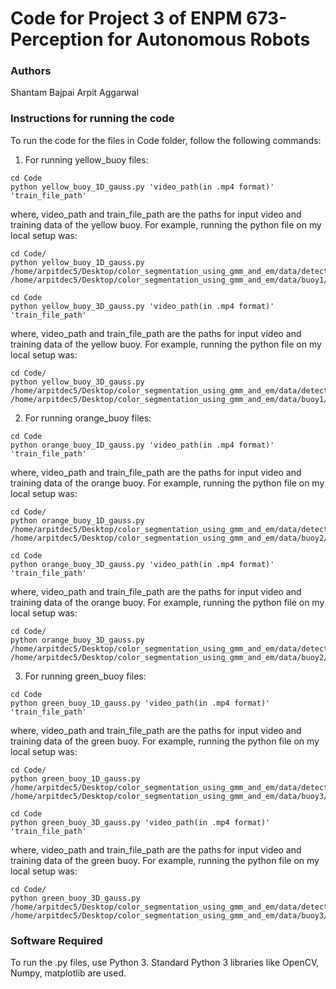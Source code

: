 # Code for Project 3 of ENPM 673-Perception for Autonomous Robots


### Authors
Shantam Bajpai
Arpit Aggarwal


### Instructions for running the code
To run the code for the files in Code folder, follow the following commands:

1. For running yellow_buoy files:
```
cd Code
python yellow_buoy_1D_gauss.py 'video_path(in .mp4 format)' 'train_file_path'
```
where, video_path and train_file_path are the paths for input video and training data of the yellow buoy. For example, running the python file on my local setup was:

```
cd Code/
python yellow_buoy_1D_gauss.py /home/arpitdec5/Desktop/color_segmentation_using_gmm_and_em/data/detectbuoy.avi /home/arpitdec5/Desktop/color_segmentation_using_gmm_and_em/data/buoy1/train
```


```
cd Code
python yellow_buoy_3D_gauss.py 'video_path(in .mp4 format)' 'train_file_path'
```
where, video_path and train_file_path are the paths for input video and training data of the yellow buoy. For example, running the python file on my local setup was:

```
cd Code/
python yellow_buoy_3D_gauss.py /home/arpitdec5/Desktop/color_segmentation_using_gmm_and_em/data/detectbuoy.avi /home/arpitdec5/Desktop/color_segmentation_using_gmm_and_em/data/buoy1/train
```


2. For running orange_buoy files:
```
cd Code
python orange_buoy_1D_gauss.py 'video_path(in .mp4 format)' 'train_file_path'
```
where, video_path and train_file_path are the paths for input video and training data of the orange buoy. For example, running the python file on my local setup was:

```
cd Code/
python orange_buoy_1D_gauss.py /home/arpitdec5/Desktop/color_segmentation_using_gmm_and_em/data/detectbuoy.avi /home/arpitdec5/Desktop/color_segmentation_using_gmm_and_em/data/buoy2/train
```


```
cd Code
python orange_buoy_3D_gauss.py 'video_path(in .mp4 format)' 'train_file_path'
```
where, video_path and train_file_path are the paths for input video and training data of the orange buoy. For example, running the python file on my local setup was:

```
cd Code/
python orange_buoy_3D_gauss.py /home/arpitdec5/Desktop/color_segmentation_using_gmm_and_em/data/detectbuoy.avi /home/arpitdec5/Desktop/color_segmentation_using_gmm_and_em/data/buoy2/train
```


3. For running green_buoy files:
```
cd Code
python green_buoy_1D_gauss.py 'video_path(in .mp4 format)' 'train_file_path'
```
where, video_path and train_file_path are the paths for input video and training data of the green buoy. For example, running the python file on my local setup was:

```
cd Code/
python green_buoy_1D_gauss.py /home/arpitdec5/Desktop/color_segmentation_using_gmm_and_em/data/detectbuoy.avi /home/arpitdec5/Desktop/color_segmentation_using_gmm_and_em/data/buoy3/train
```


```
cd Code
python green_buoy_3D_gauss.py 'video_path(in .mp4 format)' 'train_file_path'
```
where, video_path and train_file_path are the paths for input video and training data of the green buoy. For example, running the python file on my local setup was:

```
cd Code/
python green_buoy_3D_gauss.py /home/arpitdec5/Desktop/color_segmentation_using_gmm_and_em/data/detectbuoy.avi /home/arpitdec5/Desktop/color_segmentation_using_gmm_and_em/data/buoy3/train
```


### Software Required
To run the .py files, use Python 3. Standard Python 3 libraries like OpenCV, Numpy, matplotlib are used.
